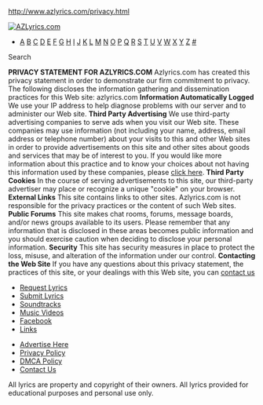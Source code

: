 http://www.azlyrics.com/privacy.html

<span class="glyphicon glyphicon-search"></span>
<span class="glyphicon glyphicon-th-list"></span>
<a href="http://www.azlyrics.com" class="navbar-brand"><img src="http://images.azlyrics.com/az_logo_tr.png" alt="AZLyrics.com" class="pull-left" /></a>

-   <a href="http://www.azlyrics.com/a.html" class="btn btn-menu">A</a> <a href="http://www.azlyrics.com/b.html" class="btn btn-menu">B</a> <a href="http://www.azlyrics.com/c.html" class="btn btn-menu">C</a> <a href="http://www.azlyrics.com/d.html" class="btn btn-menu">D</a> <a href="http://www.azlyrics.com/e.html" class="btn btn-menu">E</a> <a href="http://www.azlyrics.com/f.html" class="btn btn-menu">F</a> <a href="http://www.azlyrics.com/g.html" class="btn btn-menu">G</a> <a href="http://www.azlyrics.com/h.html" class="btn btn-menu">H</a> <a href="http://www.azlyrics.com/i.html" class="btn btn-menu">I</a> <a href="http://www.azlyrics.com/j.html" class="btn btn-menu">J</a> <a href="http://www.azlyrics.com/k.html" class="btn btn-menu">K</a> <a href="http://www.azlyrics.com/l.html" class="btn btn-menu">L</a> <a href="http://www.azlyrics.com/m.html" class="btn btn-menu">M</a> <a href="http://www.azlyrics.com/n.html" class="btn btn-menu">N</a> <a href="http://www.azlyrics.com/o.html" class="btn btn-menu">O</a> <a href="http://www.azlyrics.com/p.html" class="btn btn-menu">P</a> <a href="http://www.azlyrics.com/q.html" class="btn btn-menu">Q</a> <a href="http://www.azlyrics.com/r.html" class="btn btn-menu">R</a> <a href="http://www.azlyrics.com/s.html" class="btn btn-menu">S</a> <a href="http://www.azlyrics.com/t.html" class="btn btn-menu">T</a> <a href="http://www.azlyrics.com/u.html" class="btn btn-menu">U</a> <a href="http://www.azlyrics.com/v.html" class="btn btn-menu">V</a> <a href="http://www.azlyrics.com/w.html" class="btn btn-menu">W</a> <a href="http://www.azlyrics.com/x.html" class="btn btn-menu">X</a> <a href="http://www.azlyrics.com/y.html" class="btn btn-menu">Y</a> <a href="http://www.azlyrics.com/z.html" class="btn btn-menu">Z</a> <a href="http://www.azlyrics.com/19.html" class="btn btn-menu">#</a>

<span class="input-group-btn"> </span>
<span class="glyphicon glyphicon-search"></span> Search

<span id="cf_banner_top_nofc"></span>

**PRIVACY STATEMENT FOR AZLYRICS.COM**
Azlyrics.com has created this privacy statement in order to demonstrate our firm commitment to privacy. The following discloses the information gathering and dissemination practices for this Web site: azlyrics.com
**Information Automatically Logged**
We use your IP address to help diagnose problems with our server and to administer our Web site.
**Third Party Advertising**
We use third-party advertising companies to serve ads when you visit our Web site. These companies may use information (not including your name, address, email address or telephone number) about your visits to this and other Web sites in order to provide advertisements on this site and other sites about goods and services that may be of interest to you. If you would like more information about this practice and to know your choices about not having this information used by these companies, please [click here](http://www.networkadvertising.org/optout_nonppii.asp).
**Third Party Cookies**
In the course of serving advertisements to this site, our third-party advertiser may place or recognize a unique "cookie" on your browser.
**External Links**
This site contains links to other sites. Azlyrics.com is not responsible for the privacy practices or the content of such Web sites.
**Public Forums**
This site makes chat rooms, forums, message boards, and/or news groups available to its users. Please remember that any information that is disclosed in these areas becomes public information and you should exercise caution when deciding to disclose your personal information.
**Security**
This site has security measures in place to protect the loss, misuse, and alteration of the information under our control.
**Contacting the Web Site**
If you have any questions about this privacy statement, the practices of this site, or your dealings with this Web site, you can [contact us](http://www.azlyrics.com/contact.html)

-   [Request Lyrics](http://www.requestlyrics.com)
-   [Submit Lyrics](http://www.azlyrics.com/add.php)
-   [Soundtracks](http://www.stlyrics.com)
-   [Music Videos](http://www.azvideos.com)
-   [Facebook](http://www.facebook.com/pages/AZLyricscom/154139197951223)
-   [Links](http://www.azlyrics.com/links.html)

<span id="cf_banner_bottom"></span>

-   [Advertise Here](http://www.azlyrics.com/adv.html)
-   [Privacy Policy](http://www.azlyrics.com/privacy.html)
-   [DMCA Policy](http://www.azlyrics.com/copyright.html)
-   [Contact Us](http://www.azlyrics.com/contact.html)

All lyrics are property and copyright of their owners. All lyrics provided for educational purposes and personal use only.


